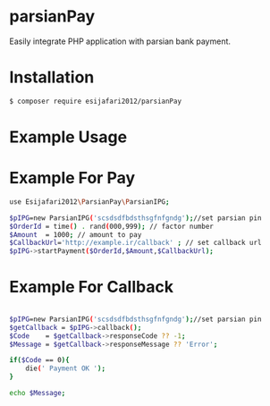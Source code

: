 # parsianPay
Easily integrate PHP application with parsian bank payment.

# Installation
``` bash
$ composer require esijafari2012/parsianPay
```

# Example Usage
# Example For Pay

``` bash
use Esijafari2012\ParsianPay\ParsianIPG;

$pIPG=new ParsianIPG('scsdsdfbdsthsgfnfgndg');//set parsian pin
$OrderId = time() . rand(000,999); // factor number
$Amount  = 1000; // amount to pay
$CallbackUrl='http://example.ir/callback' ; // set callback url
$pIPG->startPayment($OrderId,$Amount,$CallbackUrl);
```

# Example For Callback
``` bash
  
$pIPG=new ParsianIPG('scsdsdfbdsthsgfnfgndg');//set parsian pin
$getCallback = $pIPG->callback();
$Code    = $getCallback->responseCode ?? -1;
$Message = $getCallback->responseMessage ?? 'Error';

if($Code == 0){
    die(' Payment OK ');
}

echo $Message;
```
